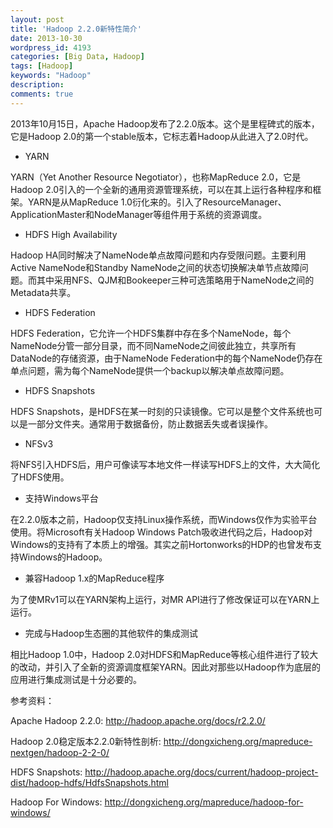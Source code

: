 ```yaml
---
layout: post
title: 'Hadoop 2.2.0新特性简介'
date: 2013-10-30
wordpress_id: 4193
categories: [Big Data, Hadoop]
tags: [Hadoop]
keywords: "Hadoop"
description: 
comments: true
---
```

2013年10月15日，Apache Hadoop发布了2.2.0版本。这个是里程碑式的版本，它是Hadoop 2.0的第一个stable版本，它标志着Hadoop从此进入了2.0时代。

- YARN

YARN（Yet Another Resource Negotiator），也称MapReduce 2.0，它是Hadoop 2.0引入的一个全新的通用资源管理系统，可以在其上运行各种程序和框架。YARN是从MapReduce 1.0衍化来的。引入了ResourceManager、ApplicationMaster和NodeManager等组件用于系统的资源调度。

- HDFS High Availability

Hadoop HA同时解决了NameNode单点故障问题和内存受限问题。主要利用Active NameNode和Standby NameNode之间的状态切换解决单节点故障问题。而其中采用NFS、QJM和Bookeeper三种可选策略用于NameNode之间的Metadata共享。

- HDFS Federation

HDFS Federation，它允许一个HDFS集群中存在多个NameNode，每个NameNode分管一部分目录，而不同NameNode之间彼此独立，共享所有DataNode的存储资源，由于NameNode Federation中的每个NameNode仍存在单点问题，需为每个NameNode提供一个backup以解决单点故障问题。

- HDFS Snapshots

HDFS Snapshots，是HDFS在某一时刻的只读镜像。它可以是整个文件系统也可以是一部分文件夹。通常用于数据备份，防止数据丢失或者误操作。

- NFSv3

将NFS引入HDFS后，用户可像读写本地文件一样读写HDFS上的文件，大大简化了HDFS使用。

- 支持Windows平台

在2.2.0版本之前，Hadoop仅支持Linux操作系统，而Windows仅作为实验平台使用。将Microsoft有关Hadoop Windows Patch吸收进代码之后，Hadoop对Windows的支持有了本质上的增强。其实之前Hortonworks的HDP的也曾发布支持Windows的Hadoop。

- 兼容Hadoop 1.x的MapReduce程序

为了使MRv1可以在YARN架构上运行，对MR API进行了修改保证可以在YARN上运行。

- 完成与Hadoop生态圈的其他软件的集成测试

相比Hadoop 1.0中，Hadoop 2.0对HDFS和MapReduce等核心组件进行了较大的改动，并引入了全新的资源调度框架YARN。因此对那些以Hadoop作为底层的应用进行集成测试是十分必要的。

参考资料：

Apache Hadoop 2.2.0: <http://hadoop.apache.org/docs/r2.2.0/>

Hadoop 2.0稳定版本2.2.0新特性剖析: <http://dongxicheng.org/mapreduce-nextgen/hadoop-2-2-0/>

HDFS Snapshots: <http://hadoop.apache.org/docs/current/hadoop-project-dist/hadoop-hdfs/HdfsSnapshots.html>

Hadoop For Windows: <http://dongxicheng.org/mapreduce/hadoop-for-windows/>